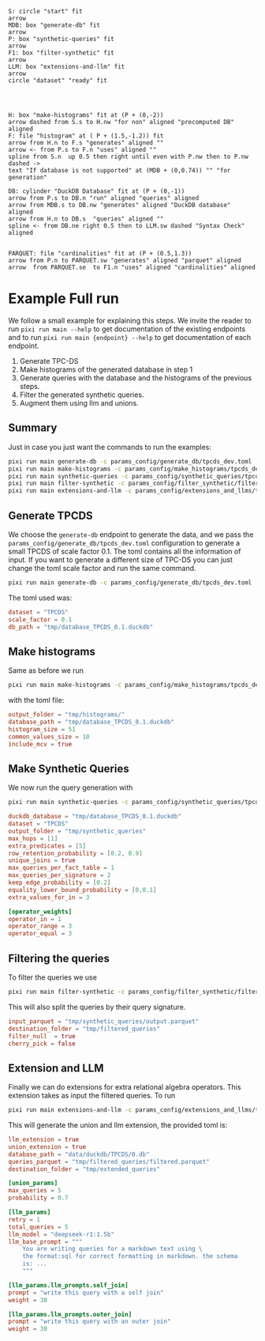~~~pikchr
S: circle "start" fit
arrow
MDB: box "generate-db" fit 
arrow
P: box "synthetic-queries" fit
arrow 
F1: box "filter-synthetic" fit 
arrow
LLM: box "extensions-and-llm" fit
arrow
circle "dataset" "ready" fit




H: box "make-histograms" fit at (P + (0,-2))
arrow dashed from S.s to H.nw "for non" aligned "precomputed DB" aligned
F: file "histogram" at ( P + (1.5,-1.2)) fit
arrow from H.n to F.s "generates" aligned ""
arrow <- from P.s to F.n "uses" aligned ""
spline from S.n  up 0.5 then right until even with P.nw then to P.nw dashed ->
text "If database is not supported" at (MDB + (0,0.74)) "" "for generation" 

DB: cylinder "DuckDB Database" fit at (P + (0,-1))
arrow from P.s to DB.n "run" aligned "queries" aligned
arrow from MDB.s to DB.nw "generates" aligned "DuckDB database" aligned 
arrow from H.n to DB.s  "queries" aligned ""
spline <- from DB.ne right 0.5 then to LLM.sw dashed "Syntax Check" aligned


PARQUET: file "cardinalities" fit at (P + (0.5,1.3))
arrow from P.n to PARQUET.sw "generates" aligned "parquet" aligned
arrow  from PARQUET.se  to F1.n "uses" aligned "cardinalities" aligned
~~~



# Example Full run
We follow a small example for explaining this steps. We invite the reader
to run `pixi run main --help` to get documentation of the existing endpoints
and to run `pixi run main {endpoint} --help` to get documentation of each
endpoint.
1. Generate TPC-DS
1. Make histograms of the generated database in step 1
1. Generate queries with the database and the histograms
of the previous steps.
1. Filter the generated synthetic queries.
1. Augment them using llm and unions.

## Summary
Just in case you just want the commands to run the examples:

```bash
pixi run main generate-db -c params_config/generate_db/tpcds_dev.toml
pixi run main make-histograms -c params_config/make_histograms/tpcds_dev.toml
pixi run main synthetic-queries -c params_config/synthetic_queries/tpcds_dev.toml
pixi run main filter-synthetic -c params_config/filter_synthetic/filter_tpcds_dev.toml
pixi run main extensions-and-llm -c params_config/extensions_and_llms/tpcds_dev.toml
```

## **Generate TPCDS**

We choose the `generate-db` endpoint to generate the data, and we pass
the `params_config/generate_db/tpcds_dev.toml` configuration to
generate a small TPCDS of scale factor 0.1. The toml contains all the 
information of input. If you want to generate a different size of TPC-DS
you can just change the toml scale factor and run the same command.

```bash
pixi run main generate-db -c params_config/generate_db/tpcds_dev.toml
```
The toml used was:

```toml
dataset = "TPCDS"
scale_factor = 0.1
db_path = "tmp/database_TPCDS_0.1.duckdb"
```

## **Make histograms**

Same as before we run
```bash
pixi run main make-histograms -c params_config/make_histograms/tpcds_dev.toml
```

with the toml file:

```toml
output_folder = "tmp/histograms/"
database_path = "tmp/database_TPCDS_0.1.duckdb"
histogram_size = 51
common_values_size = 10
include_mcv = true
```

## **Make Synthetic Queries**

We now run the query generation with 
```bash
pixi run main synthetic-queries -c params_config/synthetic_queries/tpcds_dev.toml
```

```toml
duckdb_database = "tmp/database_TPCDS_0.1.duckdb"
dataset = "TPCDS"
output_folder = "tmp/synthetic_queries"
max_hops = [1]
extra_predicates = [5]
row_retention_probability = [0.2, 0.9]
unique_joins = true
max_queries_per_fact_table = 1
max_queries_per_signature = 2
keep_edge_probability = [0.2]
equality_lower_bound_probability = [0,0.1]
extra_values_for_in = 3

[operator_weights]
operator_in = 1
operator_range = 3
operator_equal = 3
```

## **Filtering the queries**

To filter the queries we use 
```bash
pixi run main filter-synthetic -c params_config/filter_synthetic/filter_tpcds_dev.toml
```
This will also split the queries by their query signature.

```toml
input_parquet = "tmp/synthetic_queries/output.parquet"
destination_folder = "tmp/filtered_queries"
filter_null  = true
cherry_pick = false
```


## **Extension and LLM**

Finally we can do extensions for extra relational algebra operators.
This extension takes as input the filtered queries. To run 

```bash
pixi run main extensions-and-llm -c params_config/extensions_and_llms/tpcds_dev.toml
```
This will generate the union and llm extension, the provided toml is:

```toml
llm_extension = true
union_extension = true
database_path = "data/duckdb/TPCDS/0.db"
queries_parquet = "tmp/filtered_queries/filtered.parquet"
destination_folder = "tmp/extended_queries"

[union_params]
max_queries = 5
probability = 0.7

[llm_params]
retry = 1
total_queries = 5
llm_model = "deepseek-r1:1.5b"
llm_base_prompt = """
    You are writing queries for a markdown text using \
    the format:sql for correct formatting in markdown. the schema
    is: ...
    """

[llm_params.llm_prompts.self_join]
prompt = "write this query with a self join"
weight = 30

[llm_params.llm_prompts.outer_join]
prompt = "write this query with an outer join"
weight = 30
```
